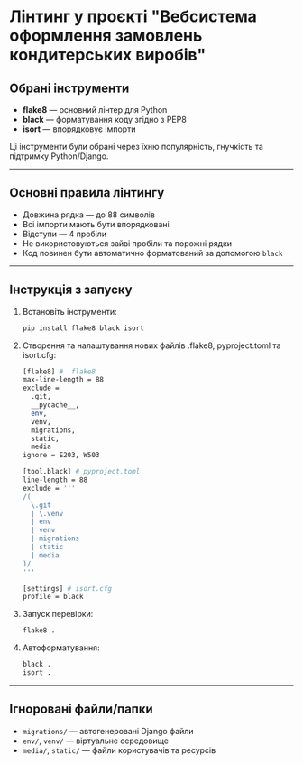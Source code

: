 # Лінтинг у проєкті "Вебсистема оформлення замовлень кондитерських виробів"

## Обрані інструменти

- **flake8** — основний лінтер для Python
- **black** — форматування коду згідно з PEP8
- **isort** — впорядковує імпорти

Ці інструменти були обрані через їхню популярність, гнучкість та підтримку Python/Django.

---

## Основні правила лінтингу

- Довжина рядка — до 88 символів
- Всі імпорти мають бути впорядковані
- Відступи — 4 пробіли
- Не використовуються зайві пробіли та порожні рядки
- Код повинен бути автоматично форматований за допомогою `black`

---

## Інструкція з запуску

1. Встановіть інструменти:
    ```bash
    pip install flake8 black isort
    ```
2. Створення та налаштування нових файлів .flake8, pyproject.toml та isort.cfg:
    ```bash
    [flake8] # .flake8
    max-line-length = 88
    exclude =
      .git,
      __pycache__,
      env,
      venv,
      migrations,
      static,
      media
    ignore = E203, W503

    [tool.black] # pyproject.toml
    line-length = 88
    exclude = '''
    /(
      \.git
      | \.venv
      | env
      | venv
      | migrations
      | static
      | media
    )/
    '''
    
    [settings] # isort.cfg
    profile = black
    ```
3. Запуск перевірки:
    ```bash
    flake8 .
    ```
 4. Автоформатування:
    ```bash
    black .
    isort .
    ```   
---

## Ігноровані файли/папки

- `migrations/` — автогенеровані Django файли
- `env/`, `venv/` — віртуальне середовище
- `media/`, `static/` — файли користувачів та ресурсів

